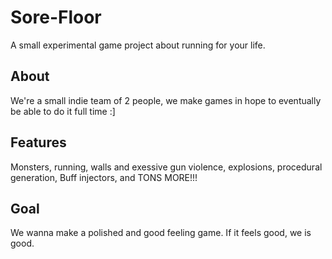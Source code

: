 # Sore-Floor
A small experimental game project about running for your life.

## About
We're a small indie team of 2 people, we make games in hope to eventually be able to do it full time :]

## Features
Monsters, running, walls and exessive gun violence, explosions, procedural generation, Buff injectors, and TONS MORE!!!

## Goal
We wanna make a polished and good feeling game.
If it feels good, we is good.
